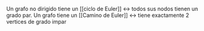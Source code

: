 Un grafo no dirigido tiene un [[ciclo de Euler]] <-> todos sus nodos tienen un grado par. Un grafo tiene un [[Camino de Euler]] <-> tiene exactamente 2 vertices de grado impar